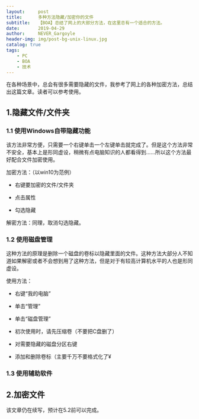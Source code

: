 ```yaml
---
layout:     post
title:      多种方法隐藏/加密你的文件
subtitle:   【BOA】总结了网上的大部分方法，在这里总有一个适合的方法。
date:       2019-04-29
author:     NEVER_Gargoyle
header-img: img/post-bg-unix-linux.jpg
catalog: true
tags:
    - PC
    - BOA
    - 技术
---
```


在各种场景中，总会有很多需要隐藏的文件，我参考了网上的各种加密方法，总结出这篇文章。读者可以参考使用。  

## 1.隐藏文件/文件夹  

### 1.1 使用Windows自带隐藏功能

该方法非常方便，只需要一个右键单击一个左键单击就完成了。但是这个方法非常不安全，基本上是形同虚设，稍微有点电脑知识的人都看得到......所以这个方法最好配合文件加密使用。

加密方法：（以win10为范例）

- 右键要加密的文件/文件夹

- 点击属性

- 勾选隐藏

解密方法：同理，取消勾选隐藏。

### 1.2 使用磁盘管理

这种方法的原理是删除一个磁盘的卷标以隐藏里面的文件。这种方法大部分人不知道如果解密或者不会想到用了这种方法，但是对于有较高计算机水平的人也是形同虚设。

使用方法：

- 右键“我的电脑”

- 单击“管理”

- 单击“磁盘管理”

- 初次使用时，请先压缩卷（不要把C盘删了）

- 对需要隐藏的磁盘分区右键

- 添加和删除卷标（主要千万不要格式化了¥

### 1.3 使用辅助软件

## 2.加密文件

该文章仍在续写，预计在5.2前可以完成。
